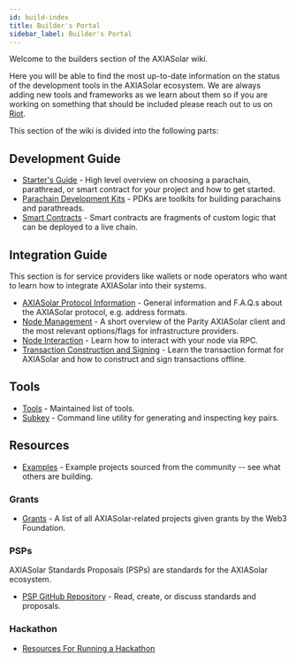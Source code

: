 ```yaml
---
id: build-index
title: Builder's Portal
sidebar_label: Builder's Portal
---
```


Welcome to the builders section of the AXIASolar wiki.

Here you will be able to find the most up-to-date information on the status of the development tools in the AXIASolar ecosystem. We are always adding new tools and frameworks as we learn about them so if you are working on something that should be included please reach out to us on [Riot](https://riot.im/app/#/room/#axiasolar-watercooler:matrix.org).

This section of the wiki is divided into the following parts:

## Development Guide

- [Starter's Guide](build-build-with-axiasolar) - High level overview on choosing a parachain, parathread, or smart contract for your project and how to get started.
- [Parachain Development Kits](build-pdk) - PDKs are toolkits for building parachains and parathreads.
- [Smart Contracts](build-smart-contracts) - Smart contracts are fragments of custom logic that can be deployed to a live chain.

## Integration Guide

This section is for service providers like wallets or node operators who want to learn how to integrate AXIASolar into their systems.

- [AXIASolar Protocol Information](build-protocol-info) - General information and F.A.Q.s about the AXIASolar protocol, e.g. address formats.
- [Node Management](build-node-management) - A short overview of the Parity AXIASolar client and the most relevant options/flags for infrastructure providers.
- [Node Interaction](build-node-interaction) - Learn how to interact with your node via RPC.
- [Transaction Construction and Signing](build-transaction-construction) - Learn the transaction format for AXIASolar and how to construct and sign transactions offline.

## Tools

- [Tools](build-tools-index) - Maintained list of tools.
- [Subkey](https://substrate.dev/docs/en/knowledgebase/integrate/subkey) - Command line utility for generating and inspecting key pairs.

## Resources

- [Examples](build-examples-index) - Example projects sourced from the community -- see what others are building.

### Grants

- [Grants](grants) - A list of all AXIASolar-related projects given grants by the Web3 Foundation.

### PSPs

AXIASolar Standards Proposals (PSPs) are standards for the AXIASolar ecosystem.

- [PSP GitHub Repository](https://github.com/axia-tech/PSPs) - Read, create, or discuss standards and proposals.

### Hackathon

- [Resources For Running a Hackathon](build-hackathon)
